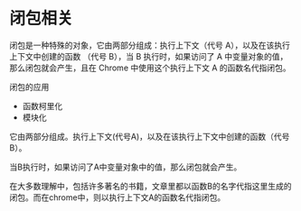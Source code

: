 # 闭包相关

闭包是一种特殊的对象，它由两部分组成：执行上下文（代号 A），以及在该执行上下文中创建的函数 （代号 B），当 B 执行时，如果访问了 A 中变量对象的值，那么闭包就会产生，且在 Chrome 中使用这个执行上下文 A 的函数名代指闭包。

闭包的应用

- 函数柯里化
- 模块化

它由两部分组成。执行上下文(代号A)，以及在该执行上下文中创建的函数（代号B）。

当B执行时，如果访问了A中变量对象中的值，那么闭包就会产生。

在大多数理解中，包括许多著名的书籍，文章里都以函数B的名字代指这里生成的闭包。而在chrome中，则以执行上下文A的函数名代指闭包。